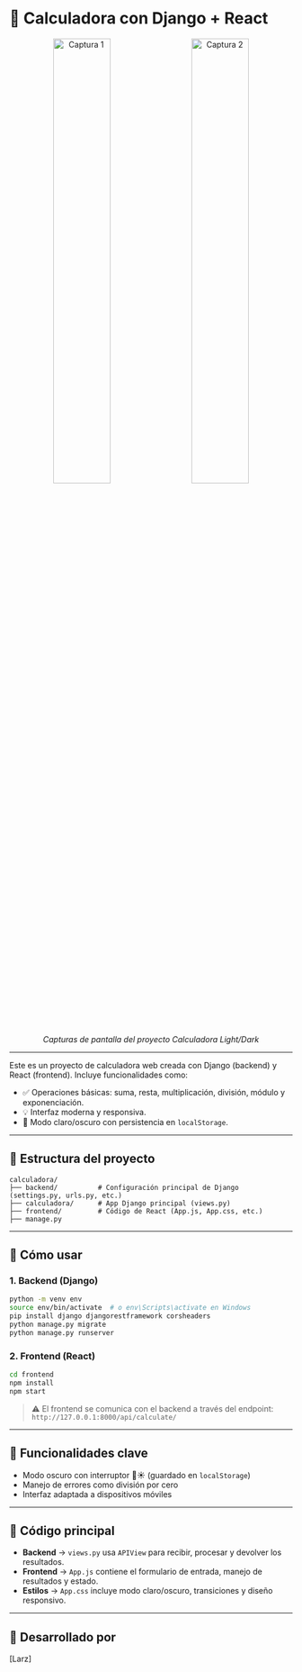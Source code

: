 
# 🧮 Calculadora con Django + React

<p align="center">
  <img src="https://res.cloudinary.com/dry8bdxce/image/upload/v1748920500/calculadoraLigthMode_ctlovk.png" width="45%" alt="Captura 1" />
  &nbsp;&nbsp;&nbsp;
  <img src="https://res.cloudinary.com/dry8bdxce/image/upload/v1748920500/calculadoraDarkMode_eavu6h.png" width="45%" alt="Captura 2" />
</p>

<p align="center">
  <em>Capturas de pantalla del proyecto Calculadora Light/Dark</em>
</p>

---

Este es un proyecto de calculadora web creada con Django (backend) y React (frontend). Incluye funcionalidades como:

- ✅ Operaciones básicas: suma, resta, multiplicación, división, módulo y exponenciación.
- 💡 Interfaz moderna y responsiva.
- 🌙 Modo claro/oscuro con persistencia en `localStorage`.

---

## 📁 Estructura del proyecto

```
calculadora/
├── backend/          # Configuración principal de Django (settings.py, urls.py, etc.)
├── calculadora/      # App Django principal (views.py)
├── frontend/         # Código de React (App.js, App.css, etc.)
├── manage.py
```

---

## 🚀 Cómo usar

### 1. Backend (Django)
```bash
python -m venv env
source env/bin/activate  # o env\Scripts\activate en Windows
pip install django djangorestframework corsheaders
python manage.py migrate
python manage.py runserver
```

### 2. Frontend (React)
```bash
cd frontend
npm install
npm start
```

> ⚠️ El frontend se comunica con el backend a través del endpoint:  
> `http://127.0.0.1:8000/api/calculate/`

---

## 🧠 Funcionalidades clave

- Modo oscuro con interruptor 🌙☀️ (guardado en `localStorage`)
- Manejo de errores como división por cero
- Interfaz adaptada a dispositivos móviles

---

## 📌 Código principal

- **Backend** → `views.py` usa `APIView` para recibir, procesar y devolver los resultados.
- **Frontend** → `App.js` contiene el formulario de entrada, manejo de resultados y estado.
- **Estilos** → `App.css` incluye modo claro/oscuro, transiciones y diseño responsivo.

---

## 👤 Desarrollado por

[Larz]
